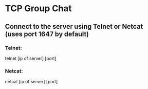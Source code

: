 # TCP Group Chat

## Connect to the server using Telnet or Netcat (uses port 1647 by default)
### Telnet:
telnet [ip of server] [port]
### Netcat:
netcat [ip of server] [port]

